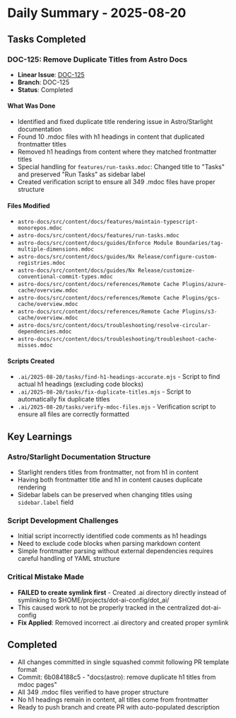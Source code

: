 # Daily Summary - 2025-08-20

## Tasks Completed

### DOC-125: Remove Duplicate Titles from Astro Docs
- **Linear Issue**: [DOC-125](https://linear.app/nxdev/issue/DOC-125/remove-duplicate-titles)
- **Branch**: DOC-125
- **Status**: Completed

#### What Was Done
- Identified and fixed duplicate title rendering issue in Astro/Starlight documentation
- Found 10 .mdoc files with h1 headings in content that duplicated frontmatter titles
- Removed h1 headings from content where they matched frontmatter titles
- Special handling for `features/run-tasks.mdoc`: Changed title to "Tasks" and preserved "Run Tasks" as sidebar label
- Created verification script to ensure all 349 .mdoc files have proper structure

#### Files Modified
- `astro-docs/src/content/docs/features/maintain-typescript-monorepos.mdoc`
- `astro-docs/src/content/docs/features/run-tasks.mdoc`
- `astro-docs/src/content/docs/guides/Enforce Module Boundaries/tag-multiple-dimensions.mdoc`
- `astro-docs/src/content/docs/guides/Nx Release/configure-custom-registries.mdoc`
- `astro-docs/src/content/docs/guides/Nx Release/customize-conventional-commit-types.mdoc`
- `astro-docs/src/content/docs/references/Remote Cache Plugins/azure-cache/overview.mdoc`
- `astro-docs/src/content/docs/references/Remote Cache Plugins/gcs-cache/overview.mdoc`
- `astro-docs/src/content/docs/references/Remote Cache Plugins/s3-cache/overview.mdoc`
- `astro-docs/src/content/docs/troubleshooting/resolve-circular-dependencies.mdoc`
- `astro-docs/src/content/docs/troubleshooting/troubleshoot-cache-misses.mdoc`

#### Scripts Created
- `.ai/2025-08-20/tasks/find-h1-headings-accurate.mjs` - Script to find actual h1 headings (excluding code blocks)
- `.ai/2025-08-20/tasks/fix-duplicate-titles.mjs` - Script to automatically fix duplicate titles
- `.ai/2025-08-20/tasks/verify-mdoc-files.mjs` - Verification script to ensure all files are correctly formatted

## Key Learnings

### Astro/Starlight Documentation Structure
- Starlight renders titles from frontmatter, not from h1 in content
- Having both frontmatter title and h1 in content causes duplicate rendering
- Sidebar labels can be preserved when changing titles using `sidebar.label` field

### Script Development Challenges
- Initial script incorrectly identified code comments as h1 headings
- Need to exclude code blocks when parsing markdown content
- Simple frontmatter parsing without external dependencies requires careful handling of YAML structure

### Critical Mistake Made
- **FAILED to create symlink first** - Created .ai directory directly instead of symlinking to $HOME/projects/dot-ai-config/dot_ai/
- This caused work to not be properly tracked in the centralized dot-ai-config
- **Fix Applied**: Removed incorrect .ai directory and created proper symlink

## Completed
- All changes committed in single squashed commit following PR template format
- Commit: 6b084188c5 - "docs(astro): remove duplicate h1 titles from mdoc pages"
- All 349 .mdoc files verified to have proper structure
- No h1 headings remain in content, all titles come from frontmatter
- Ready to push branch and create PR with auto-populated description